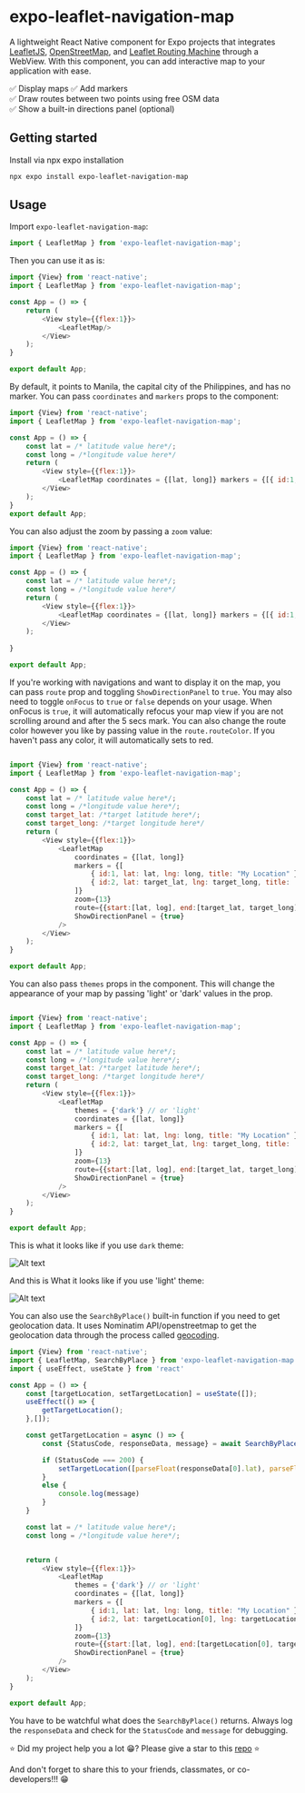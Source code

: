 # expo-leaflet-navigation-map

A lightweight React Native component for Expo projects that integrates [LeafletJS](https://leafletjs.com/), [OpenStreetMap](https://www.openstreetmap.org/), and [Leaflet Routing Machine](https://www.liedman.net/leaflet-routing-machine/) through a WebView. With this component, you can add interactive map to your application with ease.

✅ Display maps
✅ Add markers  
✅ Draw routes between two points using free OSM data  
✅ Show a built-in directions panel (optional)

## Getting started

Install via npx expo installation

```bash
npx expo install expo-leaflet-navigation-map
```

## Usage

Import `expo-leaflet-navigation-map`:

```Javascript
import { LeafletMap } from 'expo-leaflet-navigation-map';
```

Then you can use it as is:

```Javascript
import {View} from 'react-native';
import { LeafletMap } from 'expo-leaflet-navigation-map';

const App = () => {
    return (
        <View style={{flex:1}}>
            <LeafletMap/>
        </View>
    );
}

export default App;
```

By default, it points to Manila, the capital city of the Philippines, and has no marker. You can pass `coordinates` and `markers` props to the component:

```Javascript
import {View} from 'react-native';
import { LeafletMap } from 'expo-leaflet-navigation-map';

const App = () => {
    const lat = /* latitude value here*/;
    const long = /*longitude value here*/
    return (
        <View style={{flex:1}}>
            <LeafletMap coordinates = {[lat, long]} markers = {[{ id:1, lat: lat, long: long, title: "My Location"}]}/>
        </View>
    );
}
export default App;
```

You can also adjust the zoom by passing a `zoom` value:

```Javascript
import {View} from 'react-native';
import { LeafletMap } from 'expo-leaflet-navigation-map';

const App = () => {
    const lat = /* latitude value here*/;
    const long = /*longitude value here*/
    return (
        <View style={{flex:1}}>
            <LeafletMap coordinates = {[lat, long]} markers = {[{ id:1, lat: lat, long: long, title: "My Location"}]} zoom={13}/>
        </View>
    );
    
}

export default App;
```

If you're working with navigations and want to display it on the map, you can pass `route` prop and toggling `ShowDirectionPanel` to `true`. You may also need to toggle `onFocus` to `true` or `false` depends on your usage. When onFocus is `true`, it will automatically refocus your map view if you are not scrolling around and after the 5 secs mark. You can also change the route color however you like by passing value in the `route.routeColor`. If you haven't pass any color, it will automatically sets to red.

```Javascript

import {View} from 'react-native';
import { LeafletMap } from 'expo-leaflet-navigation-map';

const App = () => {
    const lat = /* latitude value here*/;
    const long = /*longitude value here*/;
    const target_lat: /*target latitude here*/;
    const target_long: /*target longitude here*/
    return (
        <View style={{flex:1}}>
            <LeafletMap 
                coordinates = {[lat, long]} 
                markers = {[
                    { id:1, lat: lat, lng: long, title: "My Location" }, 
                    { id:2, lat: target_lat, lng: target_long, title: 'target location' }
                ]} 
                zoom={13} 
                route={{start:[lat, log], end:[target_lat, target_long], routeColor:'#6874fcff', onFocuse:true/*or false, depends on your use case*/}}
                ShowDirectionPanel = {true}
            />
        </View>
    );
}

export default App;
```

You can also pass `themes` props in the component. This will change the appearance of your map by passing 'light' or 'dark' values in the prop.

```Javascript

import {View} from 'react-native';
import { LeafletMap } from 'expo-leaflet-navigation-map';

const App = () => {
    const lat = /* latitude value here*/;
    const long = /*longitude value here*/;
    const target_lat: /*target latitude here*/;
    const target_long: /*target longitude here*/
    return (
        <View style={{flex:1}}>
            <LeafletMap
                themes = {'dark'} // or 'light'
                coordinates = {[lat, long]} 
                markers = {[
                    { id:1, lat: lat, lng: long, title: "My Location" }, 
                    { id:2, lat: target_lat, lng: target_long, title: 'target location' }
                ]} 
                zoom={13} 
                route={{start:[lat, log], end:[target_lat, target_long], routeColor:'#e30000ff', onFocuse:true/*or false, depends on your use case*/}}
                ShowDirectionPanel = {true}
            />
        </View>
    );
}

export default App;
```

This is what it looks like if you use `dark` theme:

![Alt text](https://res.cloudinary.com/ddgfmkjjm/image/upload/v1759824167/Screenshot_20251007-155804_rrgvdy.png)

And this is What it looks like if you use 'light' theme:

![Alt text](https://res.cloudinary.com/ddgfmkjjm/image/upload/v1759824164/Screenshot_20251007-160018_ikkqmi.png)


You can also use the `SearchByPlace()` built-in function if you need to get geolocation data. It uses Nominatim API/openstreetmap to get the geolocation data through the process called [geocoding](https://desktop.arcgis.com/en/arcmap/latest/manage-data/geocoding/what-is-geocoding.htm).

```Javascript
import {View} from 'react-native';
import { LeafletMap, SearchByPlace } from 'expo-leaflet-navigation-map';
import { useEffect, useState } from 'react'

const App = () => {
    const [targetLocation, setTargetLocation] = useState([]);
    useEffect(() => {
        getTargetLocation();
    },[]);

    const getTargetLocation = async () => {
        const {StatusCode, responseData, message} = await SearchByPlace('Manila, Philippines');

        if (StatusCode === 200) {
            setTargetLocation([parseFloat(responseData[0].lat), parseFloat(responseData[0].lon), responseData[0].display_name]);
        }
        else {
            console.log(message)
        }
    }

    const lat = /* latitude value here*/;
    const long = /*longitude value here*/;


    return (
        <View style={{flex:1}}>
            <LeafletMap
                themes = {'dark'} // or 'light'
                coordinates = {[lat, long]} 
                markers = {[
                    { id:1, lat: lat, lng: long, title: "My Location" }, 
                    { id:2, lat: targetLocation[0], lng: targetLocation[1], title: targetLocation[1] }
                ]} 
                zoom={13} 
                route={{start:[lat, log], end:[targetLocation[0], targetLocation[1]], routeColor:'#e30000ff', onFocuse:true/*or false, depends on your use case*/}}
                ShowDirectionPanel = {true}
            />
        </View>
    );
}

export default App;
```

You have to be watchful what does the `SearchByPlace()` returns. Always log the `responseData` and check for the `StatusCode` and `message` for debugging.


⭐ Did my project help you a lot 😁? Please give a star to this [repo](https://github.com/KarkAngelo114/expo-leaflet-navigation-map) ⭐

And don't forget to share this to your friends, classmates, or co-developers!!! 😁